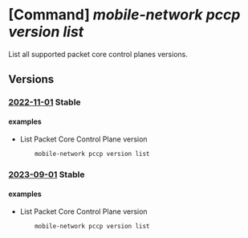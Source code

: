 # [Command] _mobile-network pccp version list_

List all supported packet core control planes versions.

## Versions

### [2022-11-01](/Resources/mgmt-plane/L3Byb3ZpZGVycy9taWNyb3NvZnQubW9iaWxlbmV0d29yay9wYWNrZXRjb3JlY29udHJvbHBsYW5ldmVyc2lvbnM=/2022-11-01.xml) **Stable**

<!-- mgmt-plane /providers/microsoft.mobilenetwork/packetcorecontrolplaneversions 2022-11-01 -->

#### examples

- List Packet Core Control Plane version
    ```bash
        mobile-network pccp version list
    ```

### [2023-09-01](/Resources/mgmt-plane/L3Byb3ZpZGVycy9taWNyb3NvZnQubW9iaWxlbmV0d29yay9wYWNrZXRjb3JlY29udHJvbHBsYW5ldmVyc2lvbnM=/2023-09-01.xml) **Stable**

<!-- mgmt-plane /providers/microsoft.mobilenetwork/packetcorecontrolplaneversions 2023-09-01 -->

#### examples

- List Packet Core Control Plane version
    ```bash
        mobile-network pccp version list
    ```
